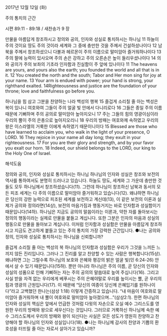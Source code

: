 2017년 12월 12일 (화)

주의 통치의 근간



시편 89:11 - 89:18 / 새찬송가 9 장


만물을 아름답게 창조하시고 정의와 공의, 인자와 성실로 통치하시는 하나님
11 하늘이 주의 것이요 땅도 주의 것이라 세계와 그 중에 충만한 것을 주께서 건설하셨나이다 12 남북을 주께서 창조하셨으니 다볼과 헤르몬이 주의 이름으로 말미암아 즐거워하나이다 13 주의 팔에 능력이 있사오며 주의 손은 강하고 주의 오른손은 높이 들리우셨나이다 14 의와 공의가 주의 보좌의 기초라 인자함과 진실함이 주 앞에 있나이다
11 The heavens are yours, and yours also the earth; you founded the world and all that is in it. 12 You created the north and the south; Tabor and Her mon sing for joy at your name. 13 Your arm is endued with power; your hand is strong, your righthand exalted. 14Righteousness and justice are the foundation of your throne; love and faithfulness go before you.

하나님을 힘 삼고 그분을 찬양하는 나라 백성의 행복
15 즐겁게 소리칠 줄 아는 백성은 복이 있나니 여호와여 그들이 주의 얼굴 빛 안에서 다니리로다 16 그들은 종일 주의 이름 때문에 기뻐하며 주의 공의로 말미암아 높아지오니 17 주는 그들의 힘의 영광이심이라 우리의 뿔이 주의 은총으로 높아지오리니 18 우리의 방패는 여호와께 속하였고 우리의 왕은 이스라엘의 거룩한 이에게 속하였기 때문이니이다
15 Blessed are those who have learned to acclaim you, who walk in the light of your presence, O LORD. 16 They rejoice in your name all day long; they exult in your righteousness. 17 For you are their glory and strength, and by your favor you exalt our horn. 18 Indeed, our shield belongs to the LORD, our king to the Holy One of Israel.

해석도움





정의와 공의, 인자와 성실로 통치하시는 하나님
하나님의 인자와 성실은 창조와 보전의 역사를 통하여서도 분명히 드러나고 있습니다. 하늘도 땅도, 세계와 그 가운데 충만한 것들도 모두 하나님께서 창조하셨습니다(11). 그런데 하나님이 창조하신 남북과 동서의 모든 피조 세계는 다 주의 이름으로 말미암아 즐거워하고 있습니다(12). 왜냐하면 하나님은 당신의 강한 능력으로 피조된 세계를 보전하고 계신데(13), 이 같은 보전의 이론과 실제가 공의와 정의라면(14상), 보전의 마음가짐과 행동거지는 바로 인자함과 성실함이기 때문입니다(14하). 하나님은 지금도 공의의 말씀이라는 이론과, 약한 자를 돌아보시는 정의의 행동이라는 실제로 만물을 붙들고 계십니다. 또한 그분은 인자의 마음과 성실의 행동으로 만물을 돌아보고 계십니다. 이처럼 인자함과 성실함은 만물을 아름답게 창조하시고 지금도 견고하게 붙들고 있는 주의 통치의 가장 강력한 근간입니다.
●나는 공의와 정의, 인자와 성실로 통치하시는 하나님을 신뢰합니까?

즐겁게 소리칠 줄 아는 백성의 복
하나님의 인자함과 성실함은 우리가 그것을 느끼든 느끼지 않든 진리입니다. 그러나 그 진리를 알고 찬양할 수 있는 사람은 행복합니다(15상). 왜냐하면 그는 그럴수록 하나님의 보호와 은혜와 평강의 밝은 얼굴 빛(민 6:24-26) 안에서 살 수 있기 때문입니다(15하). 뿐만 아니라 하나님은 주의 이름, 곧 당신의 인자와 성실의 성품으로 인해 기뻐하는 자는 주의 공의의 말씀대로 높여 주십니다(16). 그리고 사실 받을 자격 없는 우리에게 베푸시는 주의 은혜야말로 우리를 높이시는 뿔, 곧 우리의 힘과 영광의 근원입니다(17). 이 때문에 “당신의 여종이 당신께 은혜입기를 원하나이다”라고 고백했던 한나는(삼상 1:18) 이렇게 간증하고 있습니다. “내 마음이 여호와로 말미암아 즐거워하며 내 뿔이 여호와로 말미암아 높아졌으며...”(삼상2:1). 한편 하나님의 인자와 성실의 핵심은 앞에서 언급한 것처럼 다윗의 자손으로 오실 예수 그리스도를 영원한 우리의 방패와 왕으로 세우신다는 것입니다. 그러므로 거룩하신 하나님께 속한 예수 그리스도께서 우리의 방패와 왕이 되신다는 사실은 모든 성도가 영원히 찬양하고 찬양해야 할 하나님의 인자와 성실입니다(18).
●나는 하나님께 감사의 찬양과 기쁨의 환호성을 터뜨릴 줄 아는 자로서 살아가고 있습니까?
